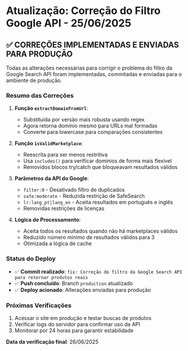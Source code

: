 # Atualização: Correção do Filtro Google API - 25/06/2025

## ✅ CORREÇÕES IMPLEMENTADAS E ENVIADAS PARA PRODUÇÃO

Todas as alterações necessárias para corrigir o problema do filtro da Google Search API foram implementadas, commitadas e enviadas para o ambiente de produção.

### Resumo das Correções

1. **Função `extractDomainFromUrl`**:
   - Substituída por versão mais robusta usando regex
   - Agora retorna domínio mesmo para URLs mal formadas
   - Converte para lowercase para comparações consistentes

2. **Função `isValidMarketplace`**:
   - Reescrita para ser menos restritiva
   - Usa `includes()` para verificar domínios de forma mais flexível
   - Removidos blocos try/catch que bloqueavam resultados válidos

3. **Parâmetros da API do Google**:
   - `filter:0` - Desativado filtro de duplicados
   - `safe:moderate` - Reduzida restrição de SafeSearch
   - `lr:lang_pt|lang_en` - Aceita resultados em português e inglês
   - Removidas restrições de licenças

4. **Lógica de Processamento**:
   - Aceita todos os resultados quando não há marketplaces válidos
   - Reduzido número mínimo de resultados válidos para 3
   - Otimizada a lógica de cache

### Status do Deploy

- ✅ **Commit realizado**: `fix: Correção do filtro da Google Search API para retornar produtos reais`
- ✅ **Push concluído**: Branch `production` atualizado
- ✅ **Deploy acionado**: Alterações enviadas para produção

### Próximas Verificações

1. Acessar o site em produção e testar buscas de produtos
2. Verificar logs do servidor para confirmar uso da API
3. Monitorar por 24 horas para garantir estabilidade

**Data da verificação final**: 26/06/2025
